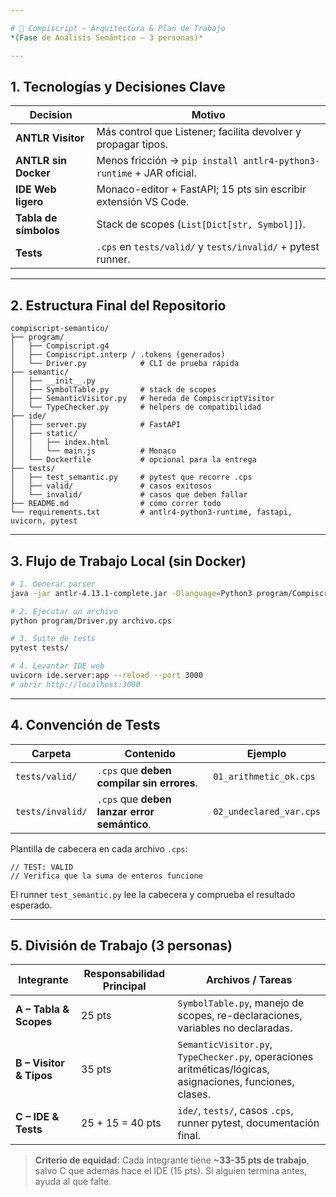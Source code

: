 ```yaml
---

# 🧪 Compiscript – Arquitectura & Plan de Trabajo  
*(Fase de Análisis Semántico – 3 personas)*

---
```


## 1. Tecnologías y Decisiones Clave

| Decision | Motivo |
|---|---|
| **ANTLR Visitor** | Más control que Listener; facilita devolver y propagar tipos. |
| **ANTLR sin Docker** | Menos fricción → `pip install antlr4-python3-runtime` + JAR oficial. |
| **IDE Web ligero** | Monaco-editor + FastAPI; 15 pts sin escribir extensión VS Code. |
| **Tabla de símbolos** | Stack de scopes (`List[Dict[str, Symbol]]`). |
| **Tests** | `.cps` en `tests/valid/` y `tests/invalid/` + pytest runner. |

---

## 2. Estructura Final del Repositorio

```
compiscript-semantico/
├── program/
│   ├── Compiscript.g4
│   ├── Compiscript.interp / .tokens (generados)
│   └── Driver.py            # CLI de prueba rápida
├── semantic/
│   ├── __init__.py
│   ├── SymbolTable.py       # stack de scopes
│   ├── SemanticVisitor.py   # hereda de CompiscriptVisitor
│   └── TypeChecker.py       # helpers de compatibilidad
├── ide/
│   ├── server.py            # FastAPI
│   ├── static/
│   │   ├── index.html
│   │   └── main.js          # Monaco
│   └── Dockerfile           # opcional para la entrega
├── tests/
│   ├── test_semantic.py     # pytest que recorre .cps
│   ├── valid/               # casos exitosos
│   └── invalid/             # casos que deben fallar
├── README.md                # cómo correr todo
└── requirements.txt         # antlr4-python3-runtime, fastapi, uvicorn, pytest
```

---

## 3. Flujo de Trabajo Local (sin Docker)

```bash
# 1. Generar parser
java -jar antlr-4.13.1-complete.jar -Dlanguage=Python3 program/Compiscript.g4

# 2. Ejecutar un archivo
python program/Driver.py archivo.cps

# 3. Suite de tests
pytest tests/

# 4. Levantar IDE web
uvicorn ide.server:app --reload --port 3000
# abrir http://localhost:3000
```

---

## 4. Convención de Tests

| Carpeta | Contenido | Ejemplo |
|---|---|---|
| `tests/valid/` | `.cps` que **deben compilar sin errores**. | `01_arithmetic_ok.cps` |
| `tests/invalid/` | `.cps` que **deben lanzar error semántico**. | `02_undeclared_var.cps` |

Plantilla de cabecera en cada archivo `.cps`:
```
// TEST: VALID
// Verifica que la suma de enteros funcione
```

El runner `test_semantic.py` lee la cabecera y comprueba el resultado esperado.

---

## 5. División de Trabajo (3 personas)

| Integrante | Responsabilidad Principal | Archivos / Tareas |
|---|---|---|
| **A – Tabla & Scopes** | 25 pts | `SymbolTable.py`, manejo de scopes, re-declaraciones, variables no declaradas. |
| **B – Visitor & Tipos** | 35 pts | `SemanticVisitor.py`, `TypeChecker.py`, operaciones aritméticas/lógicas, asignaciones, funciones, clases. |
| **C – IDE & Tests** | 25 + 15 = 40 pts | `ide/`, `tests/`, casos `.cps`, runner pytest, documentación final. |

> **Criterio de equidad:** Cada integrante tiene **~33-35 pts de trabajo**, salvo C que además hace el IDE (15 pts). Si alguien termina antes, ayuda al que falte.